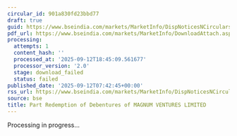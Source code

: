 ```yaml
---
circular_id: 901a830fd23bbd77
draft: true
guid: https://www.bseindia.com/markets/MarketInfo/DispNoticesNCirculars.aspx?Noticeid={BE2300F0-EABE-435E-B6DE-01372AD2E3B0}&noticeno=20250912-25&dt=09/12/2025&icount=25&totcount=103&flag=0
pdf_url: https://www.bseindia.com/markets/MarketInfo/DownloadAttach.aspx?id=20250912-25&attachedId=
processing:
  attempts: 1
  content_hash: ''
  processed_at: '2025-09-12T18:45:09.561677'
  processor_version: '2.0'
  stage: download_failed
  status: failed
published_date: '2025-09-12T07:42:45+00:00'
rss_url: https://www.bseindia.com/markets/MarketInfo/DispNoticesNCirculars.aspx?Noticeid={BE2300F0-EABE-435E-B6DE-01372AD2E3B0}&noticeno=20250912-25&dt=09/12/2025&icount=25&totcount=103&flag=0
source: bse
title: Part Redemption of Debentures of MAGNUM VENTURES LIMITED
---
```


Processing in progress...
